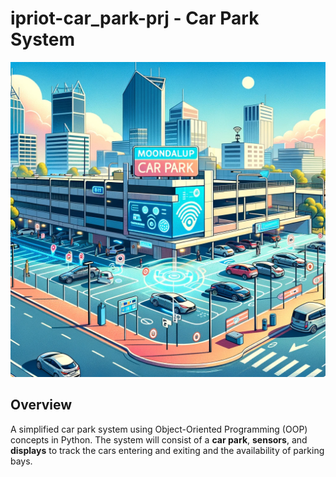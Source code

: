 # ipriot-car_park-prj - Car Park System

![Image of a modern car park](images/new_car_park.png)

## Overview

A simplified car park system using Object-Oriented Programming (OOP) concepts in Python. The system will consist of a **car park**, **sensors**, and **displays** to track the cars entering and exiting and the availability of parking bays.
